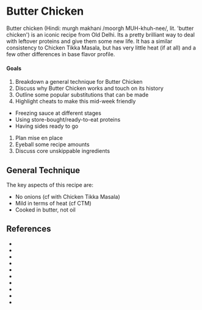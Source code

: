# Butter Chicken

Butter chicken (Hindi: murgh makhani /moorgh MUH-khuh-nee/, lit. 'butter chicken') is an iconic recipe from Old Delhi. Its a pretty brilliant way to deal with leftover proteins and give them some new life. It has a similar consistency to Chicken Tikka Masala, but has very little heat (if at all) and a few other differences in base flavor profile.

#### Goals
1. Breakdown a general technique for Butter Chicken
1. Discuss why Butter Chicken works and touch on its history
1. Outline some popular substitutions that can be made
1. Highlight cheats to make this mid-week friendly
  - Freezing sauce at different stages
  - Using store-bought/ready-to-eat proteins
  - Having sides ready to go
1. Plan mise en place
1. Eyeball some recipe amounts
1. Discuss core unskippable ingredients

## General Technique

The key aspects of this recipe are:
- No onions (cf with Chicken Tikka Masala)
- Mild in terms of heat (cf CTM)
- Cooked in butter, not oil

## References
- []()
- []()
- []()
- []()
- []()
- []()
- []()
- []()
- []()
- []()

